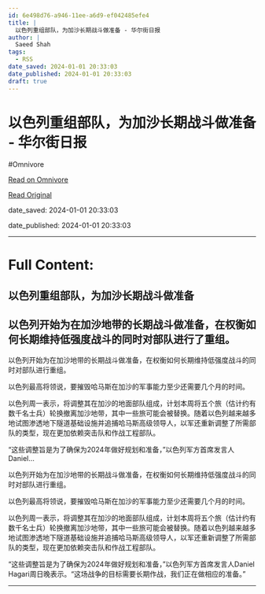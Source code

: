 ```yaml
---
id: 6e498d76-a946-11ee-a6d9-ef042485efe4
title: |
  以色列重组部队，为加沙长期战斗做准备 - 华尔街日报
author: |
  Saeed Shah
tags:
  - RSS
date_saved: 2024-01-01 20:33:03
date_published: 2024-01-01 20:33:03
draft: true
---
```


# 以色列重组部队，为加沙长期战斗做准备 - 华尔街日报
#Omnivore

[Read on Omnivore](https://omnivore.app/me/-18cc9399e34)

[Read Original](https://cn.wsj.com/amp/articles/%E4%BB%A5%E8%89%B2%E5%88%97%E9%87%8D%E7%BB%84%E9%83%A8%E9%98%9F-%E4%B8%BA%E5%8A%A0%E6%B2%99%E9%95%BF%E6%9C%9F%E6%88%98%E6%96%97%E5%81%9A%E5%87%86%E5%A4%87-6a4a2ef4)

date_saved: 2024-01-01 20:33:03

date_published: 2024-01-01 20:33:03

--- 

# Full Content: 

##  以色列重组部队，为加沙长期战斗做准备

## 以色列开始为在加沙地带的长期战斗做准备，在权衡如何长期维持低强度战斗的同时对部队进行了重组。

以色列开始为在加沙地带的长期战斗做准备，在权衡如何长期维持低强度战斗的同时对部队进行重组。

以色列最高将领说，要摧毁哈马斯在加沙的军事能力至少还需要几个月的时间。

以色列周一表示，将调整其在加沙的地面部队组成，计划本周将五个旅（估计约有数千名士兵）轮换撤离加沙地带，其中一些旅可能会被替换。随着以色列越来越多地试图渗透地下隧道基础设施并追捕哈马斯高级领导人，以军还重新调整了所需部队的类型，现在更加依赖突击队和作战工程部队。

“这些调整旨是为了确保为2024年做好规划和准备，”以色列军方首席发言人Daniel...

以色列开始为在加沙地带的长期战斗做准备，在权衡如何长期维持低强度战斗的同时对部队进行重组。

以色列最高将领说，要摧毁哈马斯在加沙的军事能力至少还需要几个月的时间。

以色列周一表示，将调整其在加沙的地面部队组成，计划本周将五个旅（估计约有数千名士兵）轮换撤离加沙地带，其中一些旅可能会被替换。随着以色列越来越多地试图渗透地下隧道基础设施并追捕哈马斯高级领导人，以军还重新调整了所需部队的类型，现在更加依赖突击队和作战工程部队。

“这些调整旨是为了确保为2024年做好规划和准备，”以色列军方首席发言人Daniel Hagari周日晚表示。“这场战争的目标需要长期作战，我们正在做相应的准备。”

---

